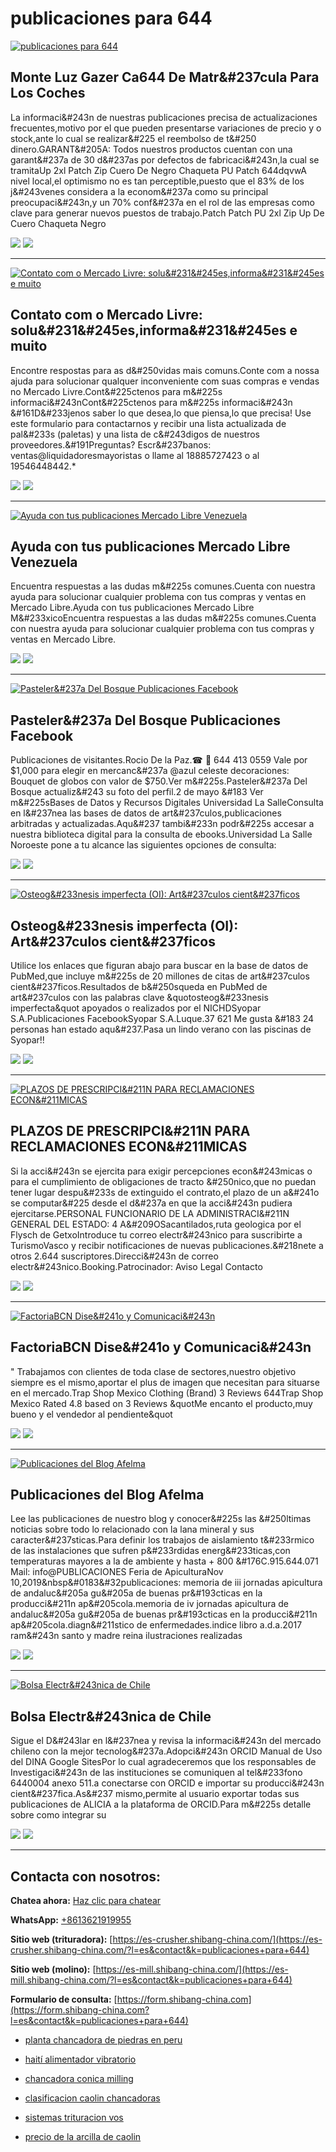 # publicaciones para 644

<a href="https://swt.shibang-china.com/?l=es&img&k=publicaciones+para+644" target="_blank">![publicaciones para 644](http://static.shibang-china.com/all-800x300/75.jpg)</a>

## Monte Luz Gazer Ca644 De Matr&#237cula Para Los Coches
La informaci&#243n de nuestras publicaciones precisa de actualizaciones frecuentes,motivo por el que pueden presentarse variaciones de precio y o stock,ante lo cual se realizar&#225 el reembolso de t&#250 dinero.GARANT&#205A: Todos nuestros productos cuentan con una garant&#237a de 30 d&#237as por defectos de fabricaci&#243n,la cual se tramitaUp 2xl Patch Zip Cuero De Negro Chaqueta PU Patch 644dqvwA nivel local,el optimismo no es tan perceptible,puesto que el 83% de los j&#243venes considera a la econom&#237a como su principal preocupaci&#243n,y un 70% conf&#237a en el rol de las empresas como clave para generar nuevos puestos de trabajo.Patch Patch PU 2xl Zip Up De Cuero Chaqueta Negro


<a href="https://whatsapp.shibangsoft.com/WhatsApp.php" target="_blank" title="WhatsApp">![](http://static.shibang-china.com/icon/whatsapp.png)</a> <a href="https://swt.shibang-china.com/?l=es&icon&k=publicaciones+para+644" target="_blank">![](http://static.shibang-china.com/icon/chat-es.png)</a>

---

<a href="https://swt.shibang-china.com/?l=es&img&k=publicaciones+para+644" target="_blank">![Contato com o Mercado Livre: solu&#231&#245es,informa&#231&#245es e muito](http://static.shibang-china.com/all-800x300/52.jpg)</a>

## Contato com o Mercado Livre: solu&#231&#245es,informa&#231&#245es e muito
Encontre respostas para as d&#250vidas mais comuns.Conte com a nossa ajuda para solucionar qualquer inconveniente com suas compras e vendas no Mercado Livre.Cont&#225ctenos para m&#225s informaci&#243nCont&#225ctenos para m&#225s informaci&#243n &#161D&#233jenos saber lo que desea,lo que piensa,lo que precisa! Use este formulario para contactarnos y recibir una lista actualizada de pal&#233s (paletas) y una lista de c&#243digos de nuestros proveedores.&#191Preguntas? Escr&#237banos: ventas@liquidadoresmayoristas o llame al 18885727423 o al 19546448442.*


<a href="https://whatsapp.shibangsoft.com/WhatsApp.php" target="_blank" title="WhatsApp">![](http://static.shibang-china.com/icon/whatsapp.png)</a> <a href="https://swt.shibang-china.com/?l=es&icon&k=publicaciones+para+644" target="_blank">![](http://static.shibang-china.com/icon/chat-es.png)</a>

---

<a href="https://swt.shibang-china.com/?l=es&img&k=publicaciones+para+644" target="_blank">![Ayuda con tus publicaciones Mercado Libre Venezuela](http://static.shibang-china.com/all-800x300/1156.jpg)</a>

## Ayuda con tus publicaciones Mercado Libre Venezuela
Encuentra respuestas a las dudas m&#225s comunes.Cuenta con nuestra ayuda para solucionar cualquier problema con tus compras y ventas en Mercado Libre.Ayuda con tus publicaciones Mercado Libre M&#233xicoEncuentra respuestas a las dudas m&#225s comunes.Cuenta con nuestra ayuda para solucionar cualquier problema con tus compras y ventas en Mercado Libre.


<a href="https://whatsapp.shibangsoft.com/WhatsApp.php" target="_blank" title="WhatsApp">![](http://static.shibang-china.com/icon/whatsapp.png)</a> <a href="https://swt.shibang-china.com/?l=es&icon&k=publicaciones+para+644" target="_blank">![](http://static.shibang-china.com/icon/chat-es.png)</a>

---

<a href="https://swt.shibang-china.com/?l=es&img&k=publicaciones+para+644" target="_blank">![Pasteler&#237a Del Bosque Publicaciones Facebook](http://static.shibang-china.com/all-800x300/102.jpg)</a>

## Pasteler&#237a Del Bosque Publicaciones Facebook
Publicaciones de visitantes.Rocio De la Paz.☎ 📱 644 413 0559 Vale por $1,000 para elegir en mercanc&#237a @azul celeste decoraciones: Bouquet de globos con valor de $750.Ver m&#225s.Pasteler&#237a Del Bosque actualiz&#243 su foto del perfil.2 de mayo &#183 Ver m&#225sBases de Datos y Recursos Digitales Universidad La SalleConsulta en l&#237nea las bases de datos de art&#237culos,publicaciones arbitradas y actualizadas.Aqu&#237 tambi&#233n podr&#225s accesar a nuestra biblioteca digital para la consulta de ebooks.Universidad La Salle Noroeste pone a tu alcance las siguientes opciones de consulta:


<a href="https://whatsapp.shibangsoft.com/WhatsApp.php" target="_blank" title="WhatsApp">![](http://static.shibang-china.com/icon/whatsapp.png)</a> <a href="https://swt.shibang-china.com/?l=es&icon&k=publicaciones+para+644" target="_blank">![](http://static.shibang-china.com/icon/chat-es.png)</a>

---

<a href="https://swt.shibang-china.com/?l=es&img&k=publicaciones+para+644" target="_blank">![Osteog&#233nesis imperfecta (OI): Art&#237culos cient&#237ficos](http://static.shibang-china.com/all-800x300/6.jpg)</a>

## Osteog&#233nesis imperfecta (OI): Art&#237culos cient&#237ficos
Utilice los enlaces que figuran abajo para buscar en la base de datos de PubMed,que incluye m&#225s de 20 millones de citas de art&#237culos cient&#237ficos.Resultados de b&#250squeda en PubMed de art&#237culos con las palabras clave &quotosteog&#233nesis imperfecta&quot apoyados o realizados por el NICHDSyopar S.A.Publicaciones FacebookSyopar S.A.Luque.37 621 Me gusta &#183 24 personas han estado aqu&#237.Pasa un lindo verano con las piscinas de Syopar!!


<a href="https://whatsapp.shibangsoft.com/WhatsApp.php" target="_blank" title="WhatsApp">![](http://static.shibang-china.com/icon/whatsapp.png)</a> <a href="https://swt.shibang-china.com/?l=es&icon&k=publicaciones+para+644" target="_blank">![](http://static.shibang-china.com/icon/chat-es.png)</a>

---

<a href="https://swt.shibang-china.com/?l=es&img&k=publicaciones+para+644" target="_blank">![PLAZOS DE PRESCRIPCI&#211N PARA RECLAMACIONES ECON&#211MICAS](http://static.shibang-china.com/all-800x300/30.jpg)</a>

## PLAZOS DE PRESCRIPCI&#211N PARA RECLAMACIONES ECON&#211MICAS
Si la acci&#243n se ejercita para exigir percepciones econ&#243micas o para el cumplimiento de obligaciones de tracto &#250nico,que no puedan tener lugar despu&#233s de extinguido el contrato,el plazo de un a&#241o se computar&#225 desde el d&#237a en que la acci&#243n pudiera ejercitarse.PERSONAL FUNCIONARIO DE LA ADMINISTRACI&#211N GENERAL DEL ESTADO: 4 A&#209OSacantilados,ruta geologica por el Flysch de GetxoIntroduce tu correo electr&#243nico para suscribirte a TurismoVasco y recibir notificaciones de nuevas publicaciones.&#218nete a otros 2.644 suscriptores.Direcci&#243n de correo electr&#243nico.Booking.Patrocinador: Aviso Legal Contacto


<a href="https://whatsapp.shibangsoft.com/WhatsApp.php" target="_blank" title="WhatsApp">![](http://static.shibang-china.com/icon/whatsapp.png)</a> <a href="https://swt.shibang-china.com/?l=es&icon&k=publicaciones+para+644" target="_blank">![](http://static.shibang-china.com/icon/chat-es.png)</a>

---

<a href="https://swt.shibang-china.com/?l=es&img&k=publicaciones+para+644" target="_blank">![FactoriaBCN Dise&#241o y Comunicaci&#243n](http://static.shibang-china.com/all-800x300/1401.jpg)</a>

## FactoriaBCN Dise&#241o y Comunicaci&#243n
" Trabajamos con clientes de toda clase de sectores,nuestro objetivo siempre es el mismo,aportar el plus de imagen que necesitan para situarse en el mercado.Trap Shop Mexico Clothing (Brand) 3 Reviews 644Trap Shop Mexico Rated 4.8 based on 3 Reviews &quotMe encanto el producto,muy bueno y el vendedor al pendiente&quot


<a href="https://whatsapp.shibangsoft.com/WhatsApp.php" target="_blank" title="WhatsApp">![](http://static.shibang-china.com/icon/whatsapp.png)</a> <a href="https://swt.shibang-china.com/?l=es&icon&k=publicaciones+para+644" target="_blank">![](http://static.shibang-china.com/icon/chat-es.png)</a>

---

<a href="https://swt.shibang-china.com/?l=es&img&k=publicaciones+para+644" target="_blank">![Publicaciones del Blog Afelma](http://static.shibang-china.com/all-800x300/377.jpg)</a>

## Publicaciones del Blog Afelma
Lee las publicaciones de nuestro blog y conocer&#225s las &#250ltimas noticias sobre todo lo relacionado con la lana mineral y sus caracter&#237sticas.Para definir los trabajos de aislamiento t&#233rmico de las instalaciones que sufren p&#233rdidas energ&#233ticas,con temperaturas mayores a la de ambiente y hasta + 800 &#176C.915.644.071 Mail: info@PUBLICACIONES Feria de ApiculturaNov 10,2019&nbsp&#0183&#32publicaciones: memoria de iii jornadas apicultura de andaluc&#205a gu&#205a de buenas pr&#193cticas en la producci&#211n ap&#205cola.memoria de iv jornadas apicultura de andaluc&#205a gu&#205a de buenas pr&#193cticas en la producci&#211n ap&#205cola.diagn&#211stico de enfermedades.indice libro a.d.a.2017 ram&#243n santo y madre reina ilustraciones realizadas


<a href="https://whatsapp.shibangsoft.com/WhatsApp.php" target="_blank" title="WhatsApp">![](http://static.shibang-china.com/icon/whatsapp.png)</a> <a href="https://swt.shibang-china.com/?l=es&icon&k=publicaciones+para+644" target="_blank">![](http://static.shibang-china.com/icon/chat-es.png)</a>

---

<a href="https://swt.shibang-china.com/?l=es&img&k=publicaciones+para+644" target="_blank">![Bolsa Electr&#243nica de Chile](http://static.shibang-china.com/all-800x300/1508.jpg)</a>

## Bolsa Electr&#243nica de Chile
Sigue el D&#243lar en l&#237nea y revisa la informaci&#243n del mercado chileno con la mejor tecnolog&#237a.Adopci&#243n ORCID Manual de Uso del DINA Google SitesPor lo cual agradeceremos que los responsables de Investigaci&#243n de las instituciones se comuniquen al tel&#233fono 6440004 anexo 511.a conectarse con ORCID e importar su producci&#243n cient&#237fica.As&#237 mismo,permite al usuario exportar todas sus publicaciones de ALICIA a la plataforma de ORCID.Para m&#225s detalle sobre como integrar su


<a href="https://whatsapp.shibangsoft.com/WhatsApp.php" target="_blank" title="WhatsApp">![](http://static.shibang-china.com/icon/whatsapp.png)</a> <a href="https://swt.shibang-china.com/?l=es&icon&k=publicaciones+para+644" target="_blank">![](http://static.shibang-china.com/icon/chat-es.png)</a>

---
## Contacta con nosotros:

**Chatea ahora:** [Haz clic para chatear](https://swt.shibang-china.com?l=es&contact&k=publicaciones+para+644)

**WhatsApp:**  [+8613621919955](https://whatsapp.shibangsoft.com/WhatsApp.php)

**Sitio web (trituradora):** [https://es-crusher.shibang-china.com/](https://es-crusher.shibang-china.com/?l=es&contact&k=publicaciones+para+644)

**Sitio web (molino):** [https://es-mill.shibang-china.com/](https://es-mill.shibang-china.com/?l=es&contact&k=publicaciones+para+644)

**Formulario de consulta:** [https://form.shibang-china.com](https://form.shibang-china.com?l=es&contact&k=publicaciones+para+644)

* [planta chancadora de piedras en peru](../92/planta%20chancadora%20de%20piedras%20en%20peru.md)

* [haití alimentador vibratorio](../93/hait%C3%AD%20alimentador%20vibratorio.md)

* [chancadora conica milling](../95/chancadora%20conica%20milling.md)

* [clasificacion caolin chancadoras](../91/clasificacion%20caolin%20chancadoras.md)

* [sistemas trituracion vos](../87/sistemas%20trituracion%20vos.md)

* [precio de la arcilla de caolin](../83/precio%20de%20la%20arcilla%20de%20caolin.md)